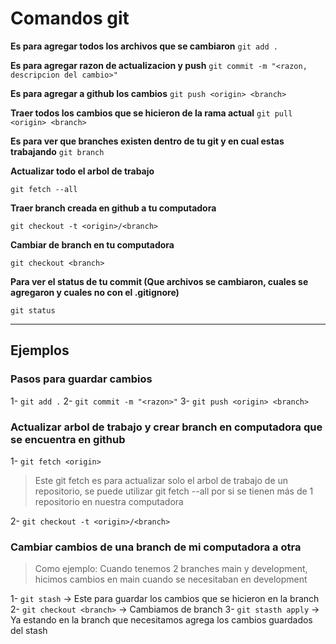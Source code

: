 # Comandos git
**Es para agregar todos los archivos que se cambiaron**
`git add .`

**Es para agregar razon de actualizacion y push**
`git commit -m "<razon, descripcion del cambio>"`

**Es para agregar a github los cambios**
`git push <origin> <branch>`

**Traer todos los cambios que se hicieron de la rama actual**
`git pull <origin> <branch>`

**Es para ver que branches existen dentro de tu git y en cual estas trabajando**
`git branch`

**Actualizar todo el arbol de trabajo**

`git fetch --all`

**Traer branch creada en github a tu computadora**

`git checkout -t <origin>/<branch>`

**Cambiar de branch en tu computadora**

`git checkout <branch>`

**Para ver el status de tu commit (Que archivos se cambiaron, cuales se agregaron y cuales no con el .gitignore)**

`git status`

---

## Ejemplos

### Pasos para guardar cambios
1- `git add .`
2- `git commit -m "<razon>"`
3- `git push <origin> <branch>`

### Actualizar arbol de trabajo y crear branch en computadora que se encuentra en github
1- `git fetch <origin>`
> Este git fetch <origin> es para actualizar solo el arbol de trabajo de un repositorio, se puede utilizar git fetch --all por si se tienen más de 1 repositorio en nuestra computadora

2- `git checkout -t <origin>/<branch>`

### Cambiar cambios de una branch de mi computadora a otra
> Como ejemplo: Cuando tenemos 2 branches main y development, hicimos cambios en main cuando se necesitaban en development

1- `git stash` -> Este para guardar los cambios que se hicieron en la branch
2- `git checkout <branch>` -> Cambiamos de branch
3- `git stasth apply` -> Ya estando en la branch que necesitamos agrega los cambios guardados del stash